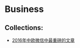# Business 

## Collections:

* [2016年中欧微信中最重磅的文章](https://mp.weixin.qq.com/s?__biz=MjM5MjU4MjQ0MA==&mid=2653290107&idx=1&sn=b42d89b5b2a2894a8475b4174d635bdb&chksm=bd75403c8a02c92ad2d4001871bf7dcee86b8c76ad1f562e61803f7e2f3bc23f6c3c7d317623&mpshare=1)

